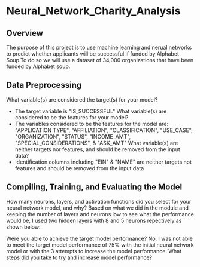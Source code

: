 # Neural_Network_Charity_Analysis
## Overview
The purpose of this project is to use machine learning and nerual networks to predict whether applicants will be successful if funded by Alphabet Soup.To do so we will use a dataset of 34,000 organizations that have been funded by Alphabet soup. 
## Data Preprocessing
What variable(s) are considered the target(s) for your model?
- The target variable is "IS_SUCCESSFUL"
What variable(s) are considered to be the features for your model?
- The variables considered to be the features for the model are: "APPLICATION TYPE", "AFFILIATION", "CLASSIFICATION", "USE_CASE", "ORGANIZATION", "STATUS", "INCOME_AMT", "SPECIAL_CONSIDERATIONS", & "ASK_AMT"
What variable(s) are neither targets nor features, and should be removed from the input data?
- Identification columns including "EIN" & "NAME" are neither targets not features and should be removed from the input data
## Compiling, Training, and Evaluating the Model
How many neurons, layers, and activation functions did you select for your neural network model, and why?
Based on what we did in the module and keeping the number of layers and neurons low to see what the performance would be, I used two hidden layers with 8 and 5 neurons repectively as shown below:



Were you able to achieve the target model performance?
No, I was not able to meet the target model performance of 75% with the initial neural network model or with the 3 attempts to increase the model performance.
What steps did you take to try and increase model performance?
